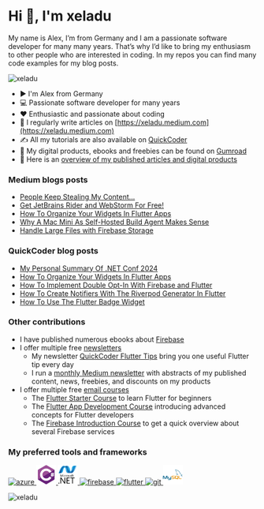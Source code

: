 # Hi 👋, I'm xeladu

My name is Alex, I’m from Germany and I am a passionate software developer for many many years. That’s why I’d like to bring my enthusiasm to other people who are interested in coding. In my repos you can find many code examples for my blog posts.

<p align="left"> <img src="https://komarev.com/ghpvc/?username=xeladu&label=Profile%20views&color=44ff00&style=plastic" alt="xeladu" /> </p>

- ▶  I'm Alex from Germany
- 💻 Passionate software developer for many years
- ❤  Enthusiastic and passionate about coding
- 📝 I regularly write articles on [https://xeladu.medium.com](https://xeladu.medium.com)
- ✍ All my tutorials are also available on [QuickCoder](https://quickcoder.org)
- 🏬 My digital products, ebooks and freebies can be found on [Gumroad](https://xeladu.gumroad.com)
- 📙 Here is an [overview of my published articles and digital products](https://xeladu.medium.com/%E2%84%B9-xeladus-info-point-find-quickly-what-you-need-bbe620e97d8c)

### Medium blogs posts
<!-- BLOG-POST-LIST:START -->
- [People Keep Stealing My Content…](https://xeladu.medium.com/people-keep-stealing-my-content-b84570e56930?source=rss-ae1e6291afc3------2)
- [Get JetBrains Rider and WebStorm For Free!](https://levelup.gitconnected.com/get-jetbrains-rider-and-webstorm-for-free-bca1bb3d4b55?source=rss-ae1e6291afc3------2)
- [How To Organize Your Widgets In Flutter Apps](https://levelup.gitconnected.com/how-to-organize-your-widgets-in-flutter-apps-45c7b2fa3975?source=rss-ae1e6291afc3------2)
- [Why A Mac Mini As Self-Hosted Build Agent Makes Sense](https://xeladu.medium.com/why-a-mac-mini-as-self-hosted-build-agent-makes-sense-f2f5bd0e0dfb?source=rss-ae1e6291afc3------2)
- [Handle Large Files with Firebase Storage](https://xeladu.medium.com/handle-large-files-with-firebase-storage-f2bf6d5316b8?source=rss-ae1e6291afc3------2)
<!-- BLOG-POST-LIST:END -->

### QuickCoder blog posts
<!-- QC-BLOG-POST-LIST:START -->
- [My Personal Summary Of .NET Conf 2024](https://quickcoder.org/my-personal-summary-of-net-conf-2024/?utm_source=rss&utm_medium=rss&utm_campaign=my-personal-summary-of-net-conf-2024)
- [How To Organize Your Widgets In Flutter Apps](https://quickcoder.org/how-to-organize-your-widgets-in-flutter-apps/?utm_source=rss&utm_medium=rss&utm_campaign=how-to-organize-your-widgets-in-flutter-apps)
- [How To Implement Double Opt-In With Firebase and Flutter](https://quickcoder.org/how-to-implement-double-opt-in-with-firebase-and-flutter/?utm_source=rss&utm_medium=rss&utm_campaign=how-to-implement-double-opt-in-with-firebase-and-flutter)
- [How To Create Notifiers With The Riverpod Generator In Flutter](https://quickcoder.org/how-to-create-notifiers-with-the-riverpod-generator-in-flutter/?utm_source=rss&utm_medium=rss&utm_campaign=how-to-create-notifiers-with-the-riverpod-generator-in-flutter)
- [How To Use The Flutter Badge Widget](https://quickcoder.org/how-to-use-the-flutter-badge-widget/?utm_source=rss&utm_medium=rss&utm_campaign=how-to-use-the-flutter-badge-widget)
<!-- QC-BLOG-POST-LIST:END -->

### Other contributions

- I have published numerous ebooks about [Firebase](https://xeladu.gumroad.com/?tags=firebase)
- I offer multiple free [newsletters](https://newsletters.quickcoder.org)
  - My newsletter [QuickCoder Flutter Tips](https://newsletters.quickcoder.org#flutter) bring you one useful Flutter tip every day
  - I run a [monthly Medium newsletter](https://newsletters.quickcoder.org#medium) with abstracts of my published content, news, freebies, and discounts on my products
- I offer multiple free [email courses](https://courses.quickcoder.org)
  - The [Flutter Starter Course](https://courses.quickcoder.org#flutterstarter) to learn Flutter for beginners
  - The [Flutter App Development Course](https://courses.quickcoder.org#flutterappdev) introducing advanced concepts for Flutter developers
  - The [Firebase Introduction Course](https://courses.quickcoder.org#firebaseintroduction) to get a quick overview about several Firebase services

### My preferred tools and frameworks
 <p>
  <a href="https://azure.microsoft.com/en-in/" target="_blank" rel="noreferrer"> <img src="https://www.vectorlogo.zone/logos/microsoft_azure/microsoft_azure-icon.svg" alt="azure" width="40" height="40"/> </a> 
  <a href="https://www.w3schools.com/cs/" target="_blank" rel="noreferrer"> <img src="https://raw.githubusercontent.com/devicons/devicon/master/icons/csharp/csharp-original.svg" alt="csharp" width="40" height="40"/> </a> 
  <a href="https://dotnet.microsoft.com/" target="_blank" rel="noreferrer"> <img src="https://raw.githubusercontent.com/devicons/devicon/master/icons/dot-net/dot-net-original-wordmark.svg" alt="dotnet" width="40" height="40"/> </a> 
  <a href="https://firebase.google.com/" target="_blank" rel="noreferrer"> <img src="https://www.vectorlogo.zone/logos/firebase/firebase-icon.svg" alt="firebase" width="40" height="40"/> </a> 
  <a href="https://flutter.dev" target="_blank" rel="noreferrer"> <img src="https://www.vectorlogo.zone/logos/flutterio/flutterio-icon.svg" alt="flutter" width="40" height="40"/> </a> 
  <a href="https://git-scm.com/" target="_blank" rel="noreferrer"> <img src="https://www.vectorlogo.zone/logos/git-scm/git-scm-icon.svg" alt="git" width="40" height="40"/> </a> 
  <a href="https://www.mysql.com/" target="_blank" rel="noreferrer"> <img src="https://raw.githubusercontent.com/devicons/devicon/master/icons/mysql/mysql-original-wordmark.svg" alt="mysql" width="40" height="40"/> </a> 
  </p>
  
  <p><img src="https://github-readme-stats.vercel.app/api/top-langs?username=xeladu&show_icons=true&theme=synthwave&locale=en&layout=compact" alt="xeladu" /></p>
